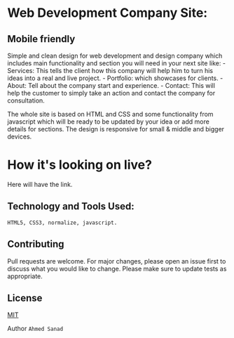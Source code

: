 # Web Development Company Site:
## Mobile friendly

Simple and clean design for web development and design company which includes main functionality and section you will need in your next site
like:
    - Services: This tells the client how this company will help him to turn his ideas into a real and live project.
    - Portfolio: which showcases for clients.
    - About: Tell about the company start and experience.
    - Contact: This will help the customer to simply take an action and contact the company for consultation.

The whole site is based on HTML and CSS and some functionality from javascript which will be ready to be updated by your idea or add more details for sections.
The design is responsive for small & middle and bigger devices.


# How it's looking on live?

Here will have the link.


## Technology and Tools Used:

`HTML5,
CSS3,
normalize,
javascript.`


## Contributing
Pull requests are welcome. For major changes, please open an issue first to discuss what you would like to change.
Please make sure to update tests as appropriate.

## License
[MIT](https://choosealicense.com/licenses/mit/)

Author
`Ahmed Sanad`

